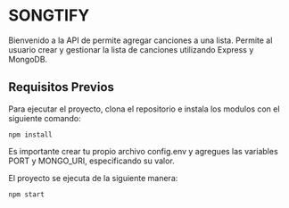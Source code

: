 # SONGTIFY

Bienvenido a la API de permite agregar canciones a una lista. Permite al usuario crear y gestionar la lista de canciones utilizando Express y MongoDB.

## Requisitos Previos

Para ejecutar el proyecto, clona el repositorio e instala los modulos con el siguiente comando:
```
npm install
```

Es importante crear tu propio archivo config.env y agregues las variables PORT y MONGO_URI, especificando su valor.

El proyecto se ejecuta de la siguiente manera: 
```
npm start
```